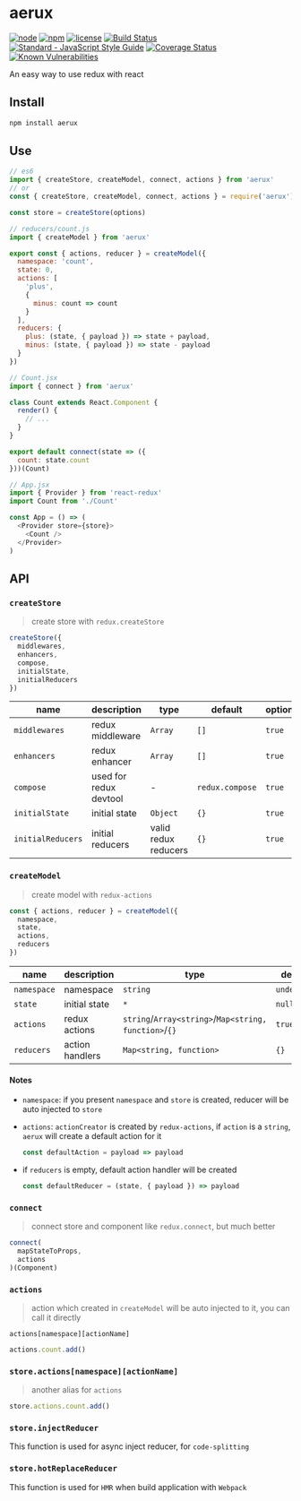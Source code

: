 # aerux

[![node](https://img.shields.io/node/v/aerux.svg)](https://www.npmjs.com/package/aerux)
[![npm](https://img.shields.io/npm/v/aerux.svg)](https://www.npmjs.com/package/aerux)
[![license](https://img.shields.io/npm/l/aerux.svg)](https://github.com/kagawagao/aerux/blob/master/LICENSE)
[![Build Status](https://travis-ci.org/kagawagao/aerux.svg?branch=master)](https://travis-ci.org/kagawagao/aerux)
[![Standard - JavaScript Style Guide](https://img.shields.io/badge/code_style-standard-brightgreen.svg)](http://standardjs.com/)
[![Coverage Status](https://coveralls.io/repos/github/kagawagao/aerux/badge.svg?branch=master)](https://coveralls.io/github/kagawagao/aerux?branch=master)
[![Known Vulnerabilities](https://snyk.io/test/github/kagawagao/aerux/badge.svg?targetFile=package.json)](https://snyk.io/test/github/kagawagao/aerux?targetFile=package.json)

An easy way to use redux with react

## Install

```bash
npm install aerux
```

## Use

```js
// es6
import { createStore, createModel, connect, actions } from 'aerux'
// or
const { createStore, createModel, connect, actions } = require('aerux')

const store = createStore(options)

// reducers/count.js
import { createModel } from 'aerux'

export const { actions, reducer } = createModel({
  namespace: 'count',
  state: 0,
  actions: [
    'plus',
    {
      minus: count => count
    }
  ],
  reducers: {
    plus: (state, { payload }) => state + payload,
    minus: (state, { payload }) => state - payload
  }
})

// Count.jsx
import { connect } from 'aerux'

class Count extends React.Component {
  render() {
    // ...
  }
}

export default connect(state => ({
  count: state.count
}))(Count)

// App.jsx
import { Provider } from 'react-redux'
import Count from './Count'

const App = () => (
  <Provider store={store}>
    <Count />
  </Provider>
)
```

## API

### `createStore`

> create store with `redux.createStore`

```js
createStore({
  middlewares,
  enhancers,
  compose,
  initialState,
  initialReducers
})
```

| name              | description            | type                 | default         | optional |
| ----------------- | ---------------------- | -------------------- | --------------- | -------- |
| `middlewares`     | redux middleware       | `Array`              | `[]`            | `true`   |
| `enhancers`       | redux enhancer         | `Array`              | `[]`            | `true`   |
| `compose`         | used for redux devtool | -                    | `redux.compose` | `true`   |
| `initialState`    | initial state          | `Object`             | `{}`            | `true`   |
| `initialReducers` | initial reducers       | valid redux reducers | `{}`            | `true`   |

### `createModel`

> create model with `redux-actions`

```js
const { actions, reducer } = createModel({
  namespace,
  state,
  actions,
  reducers
})
```

| name        | description     | type                                                  | default     | optional |
| ----------- | --------------- | ----------------------------------------------------- | ----------- | -------- |
| `namespace` | namespace       | `string`                                              | `undefined` | `true`   |
| `state`     | initial state   | `*`                                                   | `null`      | `true`   |
| `actions`   | redux actions   | `string`/`Array<string>`/`Map<string, function>`/`{}` | `true`      |
| `reducers`  | action handlers | `Map<string, function>`                               | `{}`        | `true`   |

#### Notes

- `namespace`: if you present `namespace` and `store` is created, reducer will be auto injected to `store`

- `actions`: `actionCreator` is created by `redux-actions`, if `action` is a `string`, `aerux` will create a default action for it

  ```js
  const defaultAction = payload => payload
  ```

- if `reducers` is empty, default action handler will be created

  ```js
  const defaultReducer = (state, { payload }) => payload
  ```

### `connect`

> connect store and component like `redux.connect`, but much better

```js
connect(
  mapStateToProps,
  actions
)(Component)
```

### `actions`

> action which created in `createModel` will be auto injected to it, you can call it directly

`actions[namespace][actionName]`

```js
actions.count.add()
```

### `store.actions[namespace][actionName]`

> another alias for `actions`

```js
store.actions.count.add()
```

### `store.injectReducer`

This function is used for async inject reducer, for `code-splitting`

### `store.hotReplaceReducer`

This function is used for `HMR` when build application with `Webpack`

